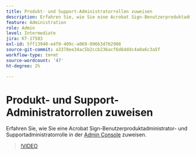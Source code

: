 ```yaml
---
title: Produkt- und Support-Administratorrollen zuweisen
description: Erfahren Sie, wie Sie eine Acrobat Sign-Benutzerproduktadministrator- und Supportadministratorrolle in der Admin Console zuweisen .
feature: Administration
role: Admin
level: Intermediate
jira: KT-17583
exl-id: 5ff13940-e4f0-409c-a069-996b3d762908
source-git-commit: a3378ee34ac5b2ccb236acf6d6dddc4a0a6c3a5f
workflow-type: tm+mt
source-wordcount: '47'
ht-degree: 2%

---
```


# Produkt- und Support-Administratorrollen zuweisen

Erfahren Sie, wie Sie eine Acrobat Sign-Benutzerproduktadministrator- und Supportadministratorrolle in der [Admin Console](https://adminconsole.adobe.com/) zuweisen.

>[!VIDEO](https://video.tv.adobe.com/v/3453167?quality=12&learn=on&hidetitle=true&captions=ger)
